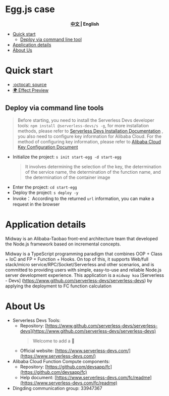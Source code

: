 # Egg.js case

<toc>

<p align="center"><b> <a href="./readme.md"> 中文 </a> | English </b></p>

- [Quick start](#Quick-start)
    - [Deploy via command line tool](#Deploy-via-command-line-tools)
- [Application details](#Application-details)
- [About Us](#About-Us)

</toc>

# Quick start

- [:octocat: source](https://github.com/devsapp/start-web-framework/tree/master/web-framework/nodejs/custom-runtime/custom-runtime/egg/src)
- [:earth_africa: Effect Preview](http://midway-koa.web-framework.1767215449378635.cn-hangzhou.fc.devsapp.net/)

## Deploy via command line tools

> Before starting, you need to install the Serverless Devs developer tools: `npm install @serverless-devs/s -g`, for more installation methods, please refer to [Serverless Devs Installation Documentation](https://www.serverless-devs.com/serverless-devs/install) , you also need to configure key information for Alibaba Cloud. For the method of configuring key information, please refer to [Alibaba Cloud Key Configuration Document](https://www.serverless-devs.com/fc/config)
- Initialize the project: `s init start-egg -d start-egg`
    > It involves determining the selection of the key, the determination of the service name, the determination of the function name, and the determination of the container image
- Enter the project: `cd start-egg`
- Deploy the project: `s deploy -y`
- Invoke： According to the returned `url` information, you can make a request in the browser

# Application details
Midway is an Alibaba-Taobao front-end architecture team that developed the Node.js framework based on incremental concepts.


Midway is a TypeScript programming paradigm that combines OOP + Class + IoC and FP + Function + Hooks. On top of this, it supports Web/full stack/micro service/RPC/Socket/Serverless and other scenarios, and is committed to providing users with simple, easy-to-use and reliable Node.js server development experience. This application is a ` midway koa ` [Serverless - Devs] (https://www.github.com/serverless-devs/serverless-devs) by applying the deployment to FC function calculation

# About Us
- Serverless Devs Tools:
    - Repository: [https://www.github.com/serverless-devs/serverless-devs](https://www.github.com/serverless-devs/serverless-devs)
      > Welcome to add a :star2:
    - Official website: [https://www.serverless-devs.com/](https://www.serverless-devs.com/)
- Alibaba Cloud Function Compute components:
    - Repository: [https://github.com/devsapp/fc](https://github.com/devsapp/fc)
    - Help document: [https://www.serverless-devs.com/fc/readme](https://www.serverless-devs.com/fc/readme)
- Dingding communication group: 33947367